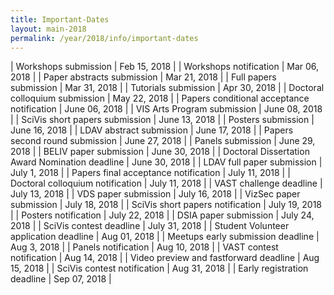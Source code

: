 ```yaml
---
title: Important-Dates
layout: main-2018
permalink: /year/2018/info/important-dates
---
```


| Workshops submission                                 | Feb 15, 2018 |
| Workshops notification                               | Mar 06, 2018 |
| Paper abstracts submission                           | Mar 21, 2018 |
| Full papers submission                               | Mar 31, 2018 |
| Tutorials submission                                 | Apr 30, 2018 |
| Doctoral colloquium submission                       | May 22, 2018 |
| Papers conditional acceptance notification           | June 06, 2018 |
| VIS Arts Program submission                          | June 08, 2018 |
| SciVis short papers submission                       | June 13, 2018 |
| Posters submission                                   | June 16, 2018 |
| LDAV abstract submission                             | June 17, 2018 |
| Papers second round submission                       | June 27, 2018 |
| Panels submission                                    | June 29, 2018 |
| BELIV paper submission                               | June 30, 2018 |
| Doctoral Dissertation Award Nomination deadline      | June 30, 2018  |
| LDAV full paper submission                           | July 1, 2018 |
| Papers final acceptance notification                 | July 11, 2018 |
| Doctoral colloquium notification                     | July 11, 2018 |
| VAST challenge deadline                              | July 13, 2018 |
| VDS paper submission                                 | July 16, 2018 |
| VizSec paper submission                              | July 18, 2018 |
| SciVis short papers notification                     | July 19, 2018 |
| Posters notification                                 | July 22, 2018 |
| DSIA paper submission                                | July 24, 2018 |
| SciVis contest deadline                              | July 31, 2018 |
| Student Volunteer application deadline               | Aug 01, 2018  |
| Meetups early submission deadline                    | Aug  3, 2018  |
| Panels notification                                  | Aug 10, 2018  |
| VAST contest notification                            | Aug 14, 2018  |
| Video preview and fastforward deadline               | Aug 15, 2018  |
| SciVis contest notification                          | Aug 31, 2018  |
| Early registration deadline                          | Sep 07, 2018  |


<script src="important-dates.js"></script>
